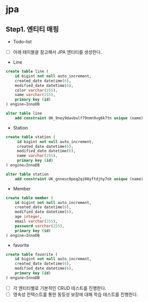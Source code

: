 # jpa

## Step1. 엔티티 매핑
- Todo-list
- [ ] 아래 테이블을 참고해서 JPA 엔티티를 생성한다.
- Line
```sql
create table line (
    id bigint not null auto_increment,
    created_date datetime(6),
    modified_date datetime(6),
    color varchar(255),
    name varchar(255),
    primary key (id)
) engine=InnoDB

alter table line
    add constraint UK_9ney9davbulf79nmn9vg6k7tn unique (name)
```
- Station
```sql
create table station (
     id bigint not null auto_increment,
     created_date datetime(6),
     modified_date datetime(6),
     name varchar(255),
     primary key (id)
) engine=InnoDB

alter table station
    add constraint UK_gnneuc0peq2qi08yftdjhy7ok unique (name)
```
- Member
```sql
create table member (
    id bigint not null auto_increment,
    created_date datetime(6),
    modified_date datetime(6),
    age integer,
    email varchar(255),
    password varchar(255),
    primary key (id)
) engine=InnoDB
```
- favorite
```sql
create table favorite (
    id bigint not null auto_increment,
    created_date datetime(6),
    modified_date datetime(6),
    primary key (id)
) engine=InnoDB
```
- [ ] 각 엔티티별로 기본적인 CRUD 테스트를 진행한다.
- [ ] 영속성 컨텍스트를 통한 동등성 보장에 대해 학습 테스트를 진행한다.
